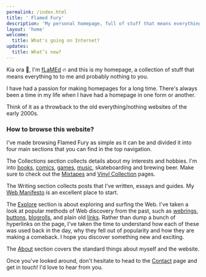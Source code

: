 ```yaml
---
permalink: /index.html
title: ' Flamed Fury'
description: 'My personal homepage, full of stuff that means everything to me, and nothing to you. You will find my thoughts about the current state of the web, my recollections of my earliest memories of the web, and a bunch of pages detailing some of my interests in records, books, comics, games, movies and tv shows. Come have a read and leave me a message.'
layout: 'home'
welcome: 
  title: What's going on Internet?
updates:
  title: What’s new?
---
```


Kia ora 👋, I'm [fLaMEd](/about/) 🔥 and this is my homepage, a collection of stuff that means everything to to me and probably nothing to you.

I have had a passion for making homepages for a long time. There's always been a time in my life when I have had a homepage in one form or another.

Think of it as a throwback to the old everything/nothing websites of the early 2000s.

### How to browse this website?

I've made browsing Flamed Fury as simple as it can be and divided it into four main sections that you can find in the top navigation. 

The Collections section collects details about my interests and hobbies. I'm into [books](/bookshelf/), [comics](/comics/), [games](/gameshelf/), [music](/recordshelf/), skateboarding and brewing beer.  Make sure to check out the [Mixtapes](/recordshelf/mixtapes/) and [Vinyl Collection](/recordshelf/vinyl/) pages.

The Writing section collects posts that I've written, essays and guides. My [Web Manifesto](/manifesto/) is an excellent place to start.

The [Explore](/explore/) section is about exploring and surfing the Web. I've taken a look at popular methods of Web discovery from the past, such as [webrings](/explore/webrings/), [buttons](/explore/buttonwall/), [blogrolls](/explore/blogroll/), and plain old [links](/explore/links/). Rather than dump a bunch of hyperlinks on the page, I've taken the time to understand how each of these was used back in the day, why they fell out of popularity and how they are making a comeback. I hope you discover something new and exciting.

The [About](/about/) section covers the standard things about myself and the website. 

Once you've looked around, don't hesitate to head to the [Contact](/contact/) page and get in touch! I'd love to hear from you.